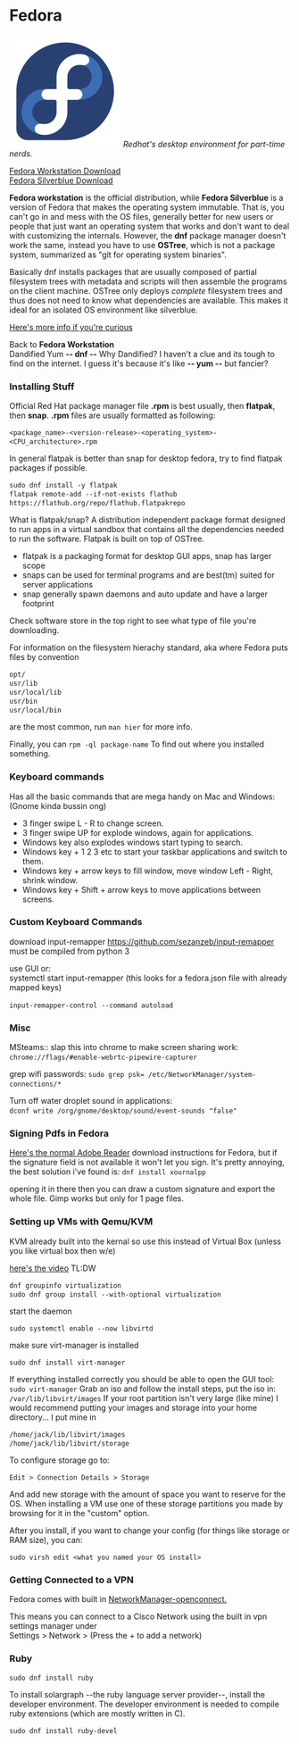 # Fedora
![Fedora](./svgs/fedora.svg "Fedora")
*Redhat's desktop environment for part-time nerds.*

[Fedora Workstation Download](https://getfedora.org/en/workstation/download/)  
[Fedora Silverblue Download](https://silverblue.fedoraproject.org/download)  

**Fedora workstation** is the official distribution, while **Fedora Silverblue** is a version of Fedora 
that makes the operating system immutable. That is, you can't go in and mess with the OS files, generally 
better for new users or people that just want an operating system that works and don't want to deal with 
customizing the internals. However, the **dnf** package manager doesn't work the same, instead you have to 
use **OSTree**, which is not a package system, summarized as "git for operating system binaries". 

Basically dnf installs packages that are usually composed of partial filesystem trees with metadata 
and scripts will then assemble the programs on the client machine. OSTree only deploys *complete* 
filesystem trees and thus does not need to know what dependencies are available. This makes it ideal 
for an isolated OS environment like silverblue.

[Here's more info if you're curious](https://ostree.readthedocs.io/en/stable/manual/introduction/)

Back to **Fedora Workstation**  
Dandified Yum **-- dnf --** Why Dandified? I haven't a clue and its tough to find on the internet.
I guess it's because it's like **-- yum --** but fancier?

### Installing Stuff
Official Red Hat package manager file **.rpm** is best usually, then **flatpak**, then **snap**. 
**.rpm** files are usually formatted as following: 

    <package_name>-<version-release>-<operating_system>-<CPU_architecture>.rpm

In general flatpak is better than snap for desktop fedora, try to find flatpak packages if possible. 

    sudo dnf install -y flatpak
    flatpak remote-add --if-not-exists flathub https://flathub.org/repo/flathub.flatpakrepo

What is flatpak/snap? 
A distribution independent package format designed to run apps in a virtual sandbox
that contains all the dependencies needed to run the software. Flatpak is built on top of OSTree. 

  - flatpak is a packaging format for desktop GUI apps, snap has larger scope
  - snaps can be used for terminal programs and are best(tm) suited for server applications
  - snap generally spawn daemons and auto update and have a larger footprint

Check software store in the top right to see what type of file you're downloading. 

For information on the filesystem hierachy standard, aka where Fedora puts files by convention  

    opt/
    usr/lib
    usr/local/lib
    usr/bin
    usr/local/bin
are the most common, run `man hier` for more info.  

Finally, you can `rpm -ql package-name` To find out where you installed something.

### Keyboard commands
Has all the basic commands that are mega handy on Mac and Windows:
(Gnome kinda bussin ong)

  - 3 finger swipe L - R to change screen.
  - 3 finger swipe UP for explode windows, again for applications.
  - Windows key also explodes windows start typing to search.
  - Windows key + 1 2 3 etc to start your taskbar applications and switch to them.
  - Windows key + arrow keys to fill window, move window Left - Right, shrink window.
  - Windows key + Shift + arrow keys to move applications between screens.

### Custom Keyboard Commands
download input-remapper
https://github.com/sezanzeb/input-remapper
must be compiled from python 3

use GUI or:  
systemctl start input-remapper (this looks for a fedora.json file with already mapped keys)  

`input-remapper-control --command autoload`

### Misc
MSteams:: slap this into chrome to make screen sharing work:  
`chrome://flags/#enable-webrtc-pipewire-capturer`  

grep wifi passwords: `sudo grep psk= /etc/NetworkManager/system-connections/*`

Turn off water droplet sound in applications:  
`dconf write /org/gnome/desktop/sound/event-sounds "false"`  

### Signing Pdfs in Fedora
[Here's the normal Adobe Reader](https://www.if-not-true-then-false.com/2010/install-adobe-acrobat-pdf-reader-on-fedora-centos-red-hat-rhel/) download instructions for Fedora, but if the signature field is not available it won't let you sign. 
It's pretty annoying, the best solution i've found is: 
`dnf install xournalpp`

opening it in there then you can draw a custom signature and export the whole file. Gimp works but only for 1 page files.

### Setting up VMs with Qemu/KVM
KVM already built into the kernal so use this instead of Virtual Box (unless you like virtual box then w/e)

[here's the video](https://www.youtube.com/watch?v=zQHkk9Jjhls)
TL:DW

    dnf groupinfo virtualization
    sudo dnf group install --with-optional virtualization

start the daemon
    
    sudo systemctl enable --now libvirtd

make sure virt-manager is installed

    sudo dnf install virt-manager

If everything installed correctly you should be able to open the GUI tool: `sudo virt-manager`
Grab an iso and follow the install steps, put the iso in: `/var/lib/libvirt/images`
If your root partition isn't very large (like mine) I would recommend putting your images and storage 
into your home directory... I put mine in 

    /home/jack/lib/libvirt/images
    /home/jack/lib/libvirt/storage

To configure storage go to: 

    Edit > Connection Details > Storage

And add new storage with the amount of space you want to reserve for the OS. When installing a VM use 
one of these storage partitions you made by browsing for it in the "custom" option.

After you install, if you want to change your config (for things like storage or RAM size), you can: 

    sudo virsh edit <what you named your OS install>

### Getting Connected to a VPN
Fedora comes with built in [NetworkManager-openconnect.](https://src.fedoraproject.org/rpms/NetworkManager-openconnect)  

This means you can connect to a Cisco Network using the built in vpn settings manager under   
Settings > Network > (Press the + to add a network)

### Ruby

    sudo dnf install ruby
To install solargraph --the ruby language server provider--, install the developer environment. The developer
environment is needed to compile ruby extensions (which are mostly written in C).

    sudo dnf install ruby-devel
